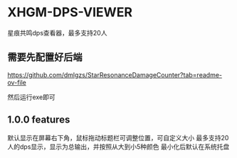 # XHGM-DPS-VIEWER
星痕共鸣dps查看器，最多支持20人

## 需要先配置好后端
https://github.com/dmlgzs/StarResonanceDamageCounter?tab=readme-ov-file

然后运行exe即可

## 1.0.0 features
默认显示在屏幕右下角，鼠标拖动标题栏可调整位置，可自定义大小
最多支持20人的dps显示，显示为总输出，并按照从大到小5种颜色
最小化后默认在系统托盘
